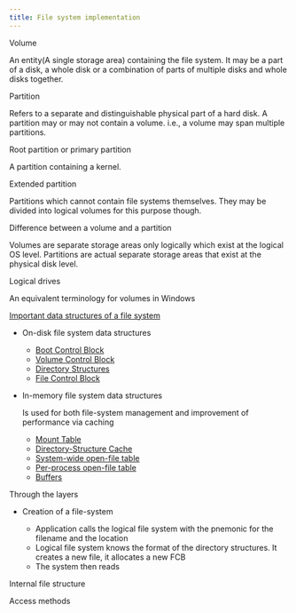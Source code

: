 ```yaml
---
title: File system implementation
---
```

Volume

An entity(A single storage area) containing the file system. It may be a
part of a disk, a whole disk or a combination of parts of multiple disks
and whole disks together.

Partition

Refers to a separate and distinguishable physical part of a hard disk. A
partition may or may not contain a volume. i.e., a volume may span
multiple partitions.

Root partition or primary partition

A partition containing a kernel.

Extended partition

Partitions which cannot contain file systems themselves. They may be
divided into logical volumes for this purpose though.

Difference between a volume and a partition

Volumes are separate storage areas only logically which exist at the
logical OS level. Partitions are actual separate storage areas that
exist at the physical disk level.

Logical drives

An equivalent terminology for volumes in Windows

[Important data structures of a file
system](../Important%20data%20structures%20of%20a%20file%20system.odt)

-   On-disk file system data structures

    -   [Boot Control
        Block](../Important%20data%20structures%20of%20a%20file%20system.odt#Boot%20Control%20Block)
    -   [Volume Control
        Block](../Important%20data%20structures%20of%20a%20file%20system.odt#Volume%20Control%20Block)
    -   [Directory
        Structures](../Important%20data%20structures%20of%20a%20file%20system.odt#Directory%20Structures)
    -   [File](../Important%20data%20structures%20of%20a%20file%20system.odt#File)[
        Control
        Block](../Important%20data%20structures%20of%20a%20file%20system.odt#FCB)

-   In-memory file system data structures

    Is used for both file-system management and improvement of
    performance via caching

    -   [Mount
        Table](../Important%20data%20structures%20of%20a%20file%20system.odt#Mount%20Table)
    -   [Directory-Structure
        Cache](../Important%20data%20structures%20of%20a%20file%20system.odt#%23Directory-Structure%20Cache)
    -   [System-wide open-file
        table](../Important%20data%20structures%20of%20a%20file%20system.odt#%23System-wide%20open-file%20table)
    -   [Per-process open-file
        table](../Important%20data%20structures%20of%20a%20file%20system.odt#%23Per-process%20open-file%20table)
    -   [Buffers](../Important%20data%20structures%20of%20a%20file%20system.odt#%23Buffers)

Through the layers

-   Creation of a file-system

    -   Application calls the logical file system with the pnemonic for
        the filename and the location
    -   Logical file system knows the format of the directory
        structures. It creates a new file, it allocates a new FCB
    -   The system then reads

Internal file structure

Access methods
